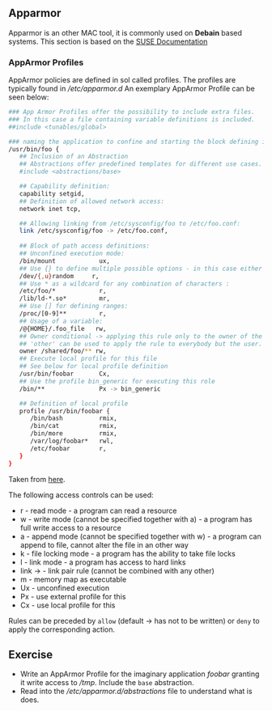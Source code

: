 ## Apparmor
Apparmor is an other MAC tool, it is commonly used on **Debain** based systems.
This section is based on the [SUSE Documentation](https://documentation.suse.com/sles/12-SP4/html/SLES-all/cha-apparmor-profiles.html#sec-apparmor-profiles-parts)

### AppArmor Profiles
AppArmor policies are defined in sol called profiles. The profiles are typically found in */etc/apparmor.d*
An exemplary AppArmor Profile can be seen below:

~~~~ bash
### App Armor Profiles offer the possibility to include extra files.
### In this case a file containing variable definitions is included.
##include <tunables/global>

### naming the application to confine and starting the block defining it 
/usr/bin/foo {
   ## Inclusion of an Abstraction
   ## Abstractions offer predefined templates for different use cases.
   #include <abstractions/base>

   ## Capability definition:
   capability setgid,
   ## Definition of allowed network access:
   network inet tcp,

   ## Allowing linking from /etc/sysconfig/foo to /etc/foo.conf:
   link /etc/sysconfig/foo -> /etc/foo.conf,
   
   ## Block of path access definitions:
   ## Unconfined execution mode:
   /bin/mount            ux,
   ## Use {} to define multiple possible options - in this case either an empty string or 'u':
   /dev/{,u}random     r,
   ## Use * as a wildcard for any combination of characters :
   /etc/foo/*            r,
   /lib/ld-*.so*         mr,
   ## Use [] for defining ranges:
   /proc/[0-9]**         r,
   ## Usage of a variable:
   /@{HOME}/.foo_file   rw,
   ## Owner conditional -> applying this rule only to the owner of the file.
   ## 'other' can be used to apply the rule to everybody but the user.
   owner /shared/foo/** rw,
   ## Execute local profile for this file
   ## See below for local profile definition
   /usr/bin/foobar       Cx,
   ## Use the profile bin_generic for executing this role
   /bin/**               Px -> bin_generic

   ## Definition of local profile
   profile /usr/bin/foobar {
      /bin/bash          rmix,
      /bin/cat           rmix,
      /bin/more          rmix,
      /var/log/foobar*   rwl,
      /etc/foobar        r,
   }
}
~~~~
Taken from [here](https://documentation.suse.com/sles/12-SP4/html/SLES-all/cha-apparmor-profiles.html#sec-apparmor-profiles-parts).

The following access controls can be used:
- r - read mode - a program can read a resource
- w - write mode (cannot be specified together with a) - a program has full write access to a resource
- a - append mode (cannot be specified together with w) - a program can append to file, cannot alter the file in an other way
- k - file locking mode - a program has the ability to take file locks
- l - link mode - a program has access to hard links
- link <source> -> <target> - link pair rule (cannot be combined with any other)
- m - memory map as executable
- Ux - unconfined execution
- Px - use external profile for this
- Cx - use local profile for this

Rules can be preceded by `allow` (default -> has not to be written) or `deny` to apply the corresponding action.

## Exercise
- Write an AppArmor Profile for the imaginary application *foobar* granting it write access to */tmp*. Include the `base` abstraction.
- Read into the */etc/apparmor.d/abstractions* file to understand what is does. 





